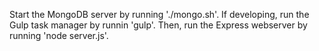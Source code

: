 Start the MongoDB server by running './mongo.sh'.
If developing, run the Gulp task manager by runnin 'gulp'.
Then, run the Express webserver by running 'node server.js'.